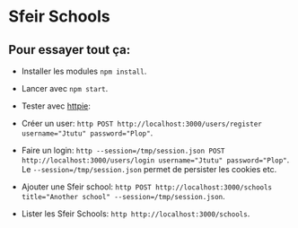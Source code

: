 # Sfeir Schools

## Pour essayer tout ça:

- Installer les modules `npm install`.
- Lancer avec `npm start`.
- Tester avec [httpie](https://httpie.org/):

- Créer un user: `http POST http://localhost:3000/users/register username="Jtutu" password="Plop"`.
- Faire un login: `http --session=/tmp/session.json POST http://localhost:3000/users/login username="Jtutu" password="Plop"`. Le `--session=/tmp/session.json` permet de persister les cookies etc.
- Ajouter une Sfeir school: `http POST http://localhost:3000/schools title="Another school" --session=/tmp/session.json`.
- Lister les Sfeir Schools: `http http://localhost:3000/schools`.